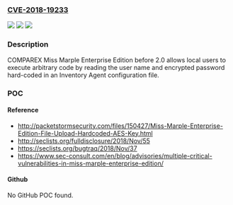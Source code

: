 ### [CVE-2018-19233](https://cve.mitre.org/cgi-bin/cvename.cgi?name=CVE-2018-19233)
![](https://img.shields.io/static/v1?label=Product&message=n%2Fa&color=blue)
![](https://img.shields.io/static/v1?label=Version&message=n%2Fa&color=blue)
![](https://img.shields.io/static/v1?label=Vulnerability&message=n%2Fa&color=brighgreen)

### Description

COMPAREX Miss Marple Enterprise Edition before 2.0 allows local users to execute arbitrary code by reading the user name and encrypted password hard-coded in an Inventory Agent configuration file.

### POC

#### Reference
- http://packetstormsecurity.com/files/150427/Miss-Marple-Enterprise-Edition-File-Upload-Hardcoded-AES-Key.html
- http://seclists.org/fulldisclosure/2018/Nov/55
- https://seclists.org/bugtraq/2018/Nov/37
- https://www.sec-consult.com/en/blog/advisories/multiple-critical-vulnerabilities-in-miss-marple-enterprise-edition/

#### Github
No GitHub POC found.

